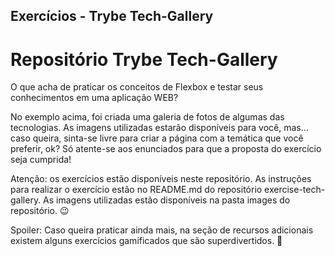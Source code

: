 ## Exercícios - Trybe Tech-Gallery


# Repositório Trybe Tech-Gallery


O que acha de praticar os conceitos de Flexbox e testar seus conhecimentos em uma aplicação WEB?

No exemplo acima, foi criada uma galeria de fotos de algumas das tecnologias. As imagens utilizadas estarão disponíveis para você, mas… caso queira, sinta-se livre para criar a página com a temática que você preferir, ok? Só atente-se aos enunciados para que a proposta do exercício seja cumprida!

Atenção: os exercícios estão disponíveis neste repositório. As instruções para realizar o exercício estão no README.md do repositório exercise-tech-gallery. As imagens utilizadas estão disponíveis na pasta images do repositório. 😉

Spoiler: Caso queira praticar ainda mais, na seção de recursos adicionais existem alguns exercícios gamificados que são superdivertidos. 🚀



